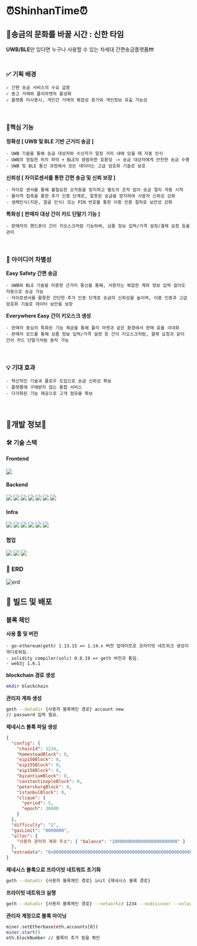 # ⏰ShinhanTime⏰
## 💱송금의 문화를 바꿀 시간 : 신한 타임

**UWB/BLE**만 있다면 누구나 사용할 수 있는 차세대 간편송금플랫폼❗❗❗ <br> <br>

### ✅ 기획 배경

    ✓ 간편 송금 서비스의 수요 급증
    ✓ 중고 거래와 플리마켓의 활성화
    ✓ 플랫폼 미사용시, 개인간 거래의 복잡성 증가와 개인정보 유출 가능성 
<br>

### 📌핵심 기능
**정확성 [ UWB  및 BLE 기반 근거리 송금 ]** <br>

    - UWB 기술을 통해 송금 대상자와 수신자가 일정 거리 내에 있을 때 자동 인식
    - UWB의 정밀한 위치 파악 + BLE의 광범위한 호환성 -> 송금 대상자에게 안전한 송금 수행
    - UWB 및 BLE 통신 과정에서 모든 데이터는 고급 암호화 기술로 보호

**신뢰성 [ 자이로센서를 통한 간편 송금 및 신뢰 보장 ]** <br>

    - 자이로 센서를 통해 불필요한 오작동을 방지하고 별도의 조작 없이 송금 절차 자동 시작
    - 물리적 접촉을 통한 추가 인증 단계로, 잘못된 송금을 방지하여 사용자 신뢰성 강화
    - 생체인식(지문, 얼굴 인식) 또는 PIN 번호를 통한 이중 인증 절차로 보안성 강화

**특화성 [ 판매자 대상 간이 카드 단말기 기능 ]** <br>

    - 판매자의 핸드폰이 간이 키오스크처럼 기능하여, 상품 정보 입력/가격 설정/결제 요청 등을 관리

<br>

### 💬 아이디어 차별성
**Easy Safety 간편 송금**

    - UWB와 BLE 기술을 이용한 근거리 통신을 통해, 사용자는 복잡한 계좌 정보 입력 없이도 자동으로 송금 가능
    - 자이로센서를 활용한 간단한 추가 인증 단계로 송금의 신뢰성을 높이며, 이중 인증과 고급 암호화 기술로 데이터 보안을 보장

**Everywhere Easy 간이 키오스크 생성**

    - 판매자 중심의 특화된 기능 제공을 통해 플리 마켓과 같은 환경에서 판매 효율 극대화
    - 판매자 모드를 통해 상품 정보 입력/가격 설정 등 간이 키오스크처럼, 결제 요청과 같이 간이 카드 단말기처럼 동작 가능

<br>

### 💡 기대 효과
    - 혁신적인 기술과 플로우 도입으로 송금 신뢰성 확보
    - 플랫폼에 구애받지 않는 통합 서비스
    - 다각화된 기능 제공으로 고객 점유율 확보

<br>

## 📝개발 정보📝
### 🛠️ 기술 스택
####  Frontend
<img src="https://img.shields.io/badge/Android-34A853?style=for-the-badge&logo=android&logoColor=white">

####  Backend
<img src="https://img.shields.io/badge/springboot-6DB33F?style=for-the-badge&logo=springboot&logoColor=white">
<img src="https://img.shields.io/badge/mysql-4479A1?style=for-the-badge&logo=mysql&logoColor=white">
<img src="https://img.shields.io/badge/redis-FF4438?style=for-the-badge&logo=redis&logoColor=white">
<img src="https://img.shields.io/badge/amazons3-569A31?style=for-the-badge&logo=amazons3&logoColor=white">
<img src="https://img.shields.io/badge/gradle-02303A?style=for-the-badge&logo=gradle&logoColor=white">
<img src="https://img.shields.io/badge/solidity-363636?style=for-the-badge&logo=solidity&logoColor=white">
<img src="https://img.shields.io/badge/ethereum-3C3C3D?style=for-the-badge&logo=ethereum&logoColor=white">

####  Infra
<img src="https://img.shields.io/badge/gradle-02303A?style=for-the-badge&logo=gradle&logoColor=white">
<img src="https://img.shields.io/badge/docker-2496ED?style=for-the-badge&logo=docker&logoColor=white">
<img src="https://img.shields.io/badge/nginx-009639?style=for-the-badge&logo=nginx&logoColor=white">
<img src="https://img.shields.io/badge/githubactions-2088FF?style=for-the-badge&logo=githubactions&logoColor=white">
<img src="https://img.shields.io/badge/AWS-FF9900?style=for-the-badge&logo=amazonwebservices&logoColor=white">
<img src="https://img.shields.io/badge/amazons3-569A31?style=for-the-badge&logo=amazons3&logoColor=white">

#### 협업
<img src="https://img.shields.io/badge/github-181717?style=for-the-badge&logo=github&logoColor=white">
<img src="https://img.shields.io/badge/mattermost-0058CC?style=for-the-badge&logo=mattermost&logoColor=white">
<img src="https://img.shields.io/badge/notion-000000?style=for-the-badge&logo=notion&logoColor=white">

### 💾 ERD
![erd](https://github.com/user-attachments/assets/91b3e006-ee1e-4803-8369-b1eec6271474)

## 🐣 빌드 및 배포

### 블록 체인

**사용 툴 및 버전**

    - go-ethereum(geth) 1.13.15 => 1.14.x 버전 업데이트로 프라이빗 네트워크 생성이 까다로워짐.
    - solidity compiler(solc) 0.8.19 => geth 버전과 통일.
    - web3j 1.6.1

**blockchain 경로 생성**

``` Bash
mkdir blockchain
```

**관리자 계좌 생성**

``` Bash
geth --datadir {사용자 블록체인 경로} account new
// password 입력 필요.
```

**제네시스 블록 파일 생성**

``` json
{
  "config": {
    "chainId": 1234,
    "homesteadBlock": 0,
    "eip150Block": 0,
    "eip155Block": 0,
    "eip158Block": 0,
    "byzantiumBlock": 0,
    "constantinopleBlock": 0,
    "petersburgBlock": 0,
    "istanbulBlock": 0,
    "clique": {
      "period": 5,
      "epoch": 30000
    }
  },
  "difficulty": "1",
  "gasLimit": "8000000",
  "alloc": {
    "사용자 관리자 계좌 주소": { "balance": "1000000000000000000000000" }
  },
  "extradata": "0x0000000000000000000000000000000000000000000000000000000000000000{사용자 관리자 계좌 주소}00000000000000000000000000000000000000000000000000000000000000000000000000000000000000000000000000000000000000000000000000000000000000000000000000"
}

```

**제네시스 블록으로 프라이빗 네트워트 초기화**

``` Bash
geth --datadir {사용자 블록체인 경로} init {제네시스 블록 경로}
```

**프라이빗 네트워크 실행**

``` Bash
geth --datadir {사용자 블록체인 경로} --networkid 1234 --nodiscover --unlock {사용자 관리자 계좌 주소} --password {사용자 관리자 계좌 비밀번호} --verbosity 3 console --http --http.addr "127.0.0.1" --http.port "8545" --http.api personal,eth,net,web3,miner --http.corsdomain "*" --allow-insecure-unlock
```

**관리자 계정으로 블록 마이닝**

``` Bash
miner.setEtherbase(eth.accounts[0])
miner.start()
eth.blockNumber // 블록이 추가 됨을 롹인
```



